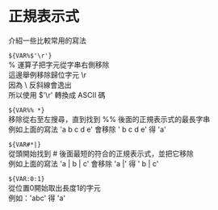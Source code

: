 # 正規表示式

介紹一些比較常用的寫法

`${VAR%$'\r'}`  
% 運算子把字元從字串右側移除  
這邊舉例移除歸位字元 \r  
因為 \ 反斜線會逸出  
所以使用 $'\r' 轉換成 ASCII 碼

`${VAR%% *}`  
移除從右至左搜尋，直到找到 %% 後面的正規表示式的最長字串  
例如上面的寫法 'a b c d e' 會移除 ' b c d e' 得 'a'

`${VAR#*|}`  
從頭開始找到 \# 後面最短的符合的正規表示式，並把它移除  
例如上面的寫法 'a \| b \| c' 會移除 'a \|' 得 ' b \| c'

`${VAR:0:1}`  
從位置0開始取出長度1的字元  
例如：'abc' 得 'a'

